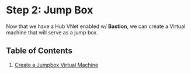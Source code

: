 # Step 2: Jump Box

Now that we have a Hub VNet enabled w/ **Bastion**, we can create a Virtual machine that will serve as a jump box.

## Table of Contents

1. [Create a Jumpbox Virtual Machine](./hub/vm.md)
